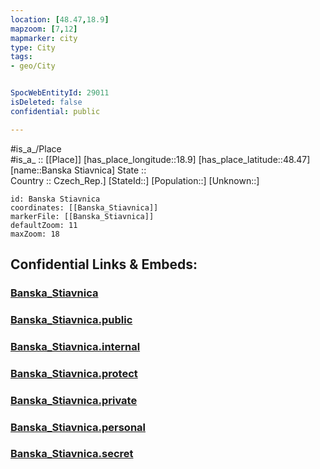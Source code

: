 ```yaml
---
location: [48.47,18.9] 
mapzoom: [7,12] 
mapmarker: city 
type: City
tags:
- geo/City


SpocWebEntityId: 29011
isDeleted: false
confidential: public

---
```

#is_a_/Place  
#is_a_ :: [[Place]] 
[has_place_longitude::18.9] 
[has_place_latitude::48.47] 
[name::Banska Stiavnica] 
State ::  
Country :: Czech_Rep.] 
[StateId::] 
[Population::] 
[Unknown::] 


```leaflet
id: Banska Stiavnica
coordinates: [[Banska_Stiavnica]] 
markerFile: [[Banska_Stiavnica]] 
defaultZoom: 11 
maxZoom: 18
```


## Confidential Links & Embeds: 

### [Banska_Stiavnica](/_Standards/Earth/Continent/Europe/Europe~Central/Slovakia/Regions~Slovakia/Banskobystrický/City/Banska_Stiavnica.md) 

### [Banska_Stiavnica.public](/_public/Earth/Continent/Europe/Europe~Central/Slovakia/Regions~Slovakia/Banskobystrický/City/Banska_Stiavnica.public.md) 

### [Banska_Stiavnica.internal](/_internal/Earth/Continent/Europe/Europe~Central/Slovakia/Regions~Slovakia/Banskobystrický/City/Banska_Stiavnica.internal.md) 

### [Banska_Stiavnica.protect](/_protect/Earth/Continent/Europe/Europe~Central/Slovakia/Regions~Slovakia/Banskobystrický/City/Banska_Stiavnica.protect.md) 

### [Banska_Stiavnica.private](/_private/Earth/Continent/Europe/Europe~Central/Slovakia/Regions~Slovakia/Banskobystrický/City/Banska_Stiavnica.private.md) 

### [Banska_Stiavnica.personal](/_personal/Earth/Continent/Europe/Europe~Central/Slovakia/Regions~Slovakia/Banskobystrický/City/Banska_Stiavnica.personal.md) 

### [Banska_Stiavnica.secret](/_secret/Earth/Continent/Europe/Europe~Central/Slovakia/Regions~Slovakia/Banskobystrický/City/Banska_Stiavnica.secret.md)

